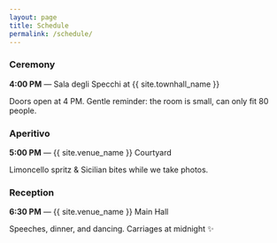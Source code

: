 ```yaml
---
layout: page
title: Schedule
permalink: /schedule/
---
```



<div class="card">
<h3>Ceremony</h3>
<p><strong>4:00 PM</strong> — Sala degli Specchi at {{ site.townhall_name }}</p>
<p>Doors open at 4 PM. Gentle reminder: the room is small, can only fit 80 people.</p>
</div>


<div class="card">
<h3>Aperitivo</h3>
<p><strong>5:00 PM</strong> — {{ site.venue_name }} Courtyard</p>
<p>Limoncello spritz & Sicilian bites while we take photos.</p>
</div>


<div class="card">
<h3>Reception</h3>
<p><strong>6:30 PM</strong> — {{ site.venue_name }} Main Hall</p>
<p>Speeches, dinner, and dancing. Carriages at midnight ✨</p>
</div>
